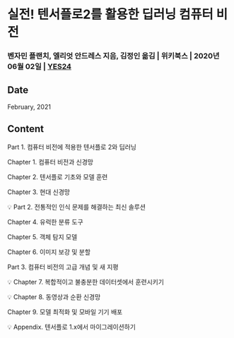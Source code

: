 # 실전! 텐서플로2를 활용한 딥러닝 컴퓨터 비전
### 벤자민 플랜치, 엘리엇 안드레스 지음, 김정인 옮김 | 위키북스 | 2020년 06월 02일 | [YES24](http://www.yes24.com/Product/Goods/90365150)

## Date
February, 2021

## Content
Part 1. 컴퓨터 비전에 적용한 텐서플로 2와 딥러닝

Chapter 1. 컴퓨터 비전과 신경망

Chapter 2. 텐서플로 기초와 모델 훈련

Chapter 3. 현대 신경망

:bulb: Part 2. 전통적인 인식 문제를 해결하는 최신 솔루션

Chapter 4. 유럭한 분류 도구

Chapter 5. 객체 탐지 모델

Chapter 6. 이미지 보강 및 분할

Part 3. 컴퓨터 비전의 고급 개념 및 새 지평

:bulb: Chapter 7. 복합적이고 불충분한 데이터셋에서 훈련시키기

:bulb: Chapter 8. 동영상과 순환 신경망

Chapter 9. 모델 최적화 및 모바일 기기 배포

:bulb: Appendix. 텐서플로 1.x에서 마이그레이션하기

